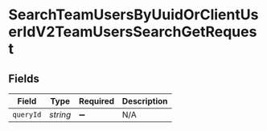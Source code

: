 # SearchTeamUsersByUuidOrClientUserIdV2TeamUsersSearchGetRequest


## Fields

| Field              | Type               | Required           | Description        |
| ------------------ | ------------------ | ------------------ | ------------------ |
| `queryId`          | *string*           | :heavy_minus_sign: | N/A                |